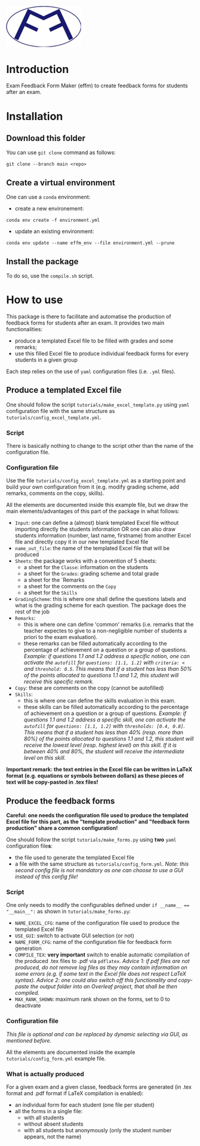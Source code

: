 <img src="./effm_logo.jpg" width="200" />

# Introduction

Exam Feedback Form Maker (effm) to create feedback forms for students after an exam.

# Installation

## Download this folder

You can use `git clone` command as follows:

```
git clone --branch main <repo>
```

## Create a virtual environment

One can use a `conda` environment:
- create a new environement:
```
conda env create -f environment.yml
```
- update an existing environment:
```
conda env update --name effm_env --file environment.yml --prune
```

## Install the package
To do so, use the `compile.sh` script.

# How to use

This package is there to facilitate and automatise the production of feedback forms for students after an exam. It provides two main functionalities:
- produce a templated Excel file to be filled with grades and some remarks;
- use this filled Excel file to produce individual feedback forms for every students in a given group

Each step relies on the use of `yaml` configuration files (i.e. `.yml` files).

## Produce a templated Excel file

One should follow the script `tutorials/make_excel_template.py` using `yaml` configuration file with the same structure as `tutorials/config_excel_template.yml`.

### Script

There is basically nothing to change to the script other than the name of the configuration file.

### Configuration file

Use the file `tutorials/config_excel_template.yml` as a starting point and build your own configuration from it (e.g. modify grading scheme, add remarks, comments on the copy, skills).

All the elements are documented inside this example file, but we draw the main elements/advantages of this part of the package in what follows:
- `Input`: one can define a (almost) blank templated Excel file without importing directly the students information OR one can also draw students information (number, last name, firstname) from another Excel file and directly copy it in our new templated Excel file
- `name_out_file`: the name of the templated Excel file that will be produced
- `Sheets`: the package works with a convention of 5 sheets:
    - a sheet for the `Classe`: information on the students
    - a sheet for the `Grades`: grading scheme and total grade
    - a sheet for the `Remarks
    - a sheet for the comments on the `Copy`
    - a sheet for the `Skills`
- `GradingScheme`: this is where one shall define the questions labels and what is the grading scheme for each question. The package does the rest of the job
- `Remarks`:
    - this is where one can define 'common' remarks (i.e. remarks that the teacher expectes to give to a non-negligible number of students a priori to the exam evaluation).
    - these remarks can be filled automatically according to the percentage of achievement on a question or a group of questions.
    *Example: if questions 1.1 and 1.2 address a specific notion, one can activate the `autofill` for `questions: [1.1, 1.2]` with `criteria: <` and `threshold: 0.5`. This means that if a student has less than 50% of the points allocated to questions 1.1 and 1.2, this student will receive this specific remark.*
- `Copy`: these are comments on the copy (cannot be autofilled)
- `Skills`:
    - this is where one can define the skills evaluation in this exam.
    - these skills can be filled automatically according to the percentage of achievement on a question or a group of questions.
    *Example: if questions 1.1 and 1.2 address a specific skill, one can activate the `autofill` for `questions: [1.1, 1.2]` with `thresholds: [0.4, 0.8]`. This means that if a student has less than 40% (resp. more than 80%) of the points allocated to questions 1.1 and 1.2, this student will receive the lowest level (resp. highest level) on this skill. If it is between 40% and 80%, the student will receive the intermediate level on this skill.*

**Important remark: the text entries in the Excel file can be written in LaTeX format (e.g. equations or symbols between dollars) as these pieces of text will be copy-pasted in .tex files!**

## Produce the feedback forms

**Careful: one needs the configuration file used to produce the templated Excel file for this part, as the "template production" and "feedback form production" share a common configuration!**

One should follow the script `tutorials/make_forms.py` using **two** `yaml` configuration file**s**:
- the file used to generate the templated Excel file
- a file with the same structure as `tutorials/config_form.yml`. *Note: this second config file is not mandatory as one can choose to use a GUI instead of this config file!*

### Script

One only needs to modify the configurables defined under `if __name__ == "__main__":` as shown in `tutorials/make_forms.py`:
- `NAME_EXCEL_CFG`: name of the configuration file used to produce the templated Excel file
- `USE_GUI`: switch to activate GUI selection (or not)
- `NAME_FORM_CFG`: name of the configuration file for feedback form generation
- `COMPILE_TEX`: **very important** switch to enable automatic compilation of the produced .tex files to .pdf via `pdflatex`.
*Advice 1: if pdf files are not produced, do not remove log files as they may contain information on some errors (e.g. if some text in the Excel file does not respect LaTeX syntax).*
*Advice 2: one could also switch off this functionality and copy-paste the output folder into an Overleaf project, that shall be then compiled.*
- `MAX_RANK_SHOWN`: maximum rank shown on the forms, set to 0 to deactivate

### Configuration file

*This file is optional and can be replaced by dynamic selecting via GUI, as mentioned before.*

All the elements are documented inside the example `tutorials/config_form.yml` example file.

### What is actually produced

For a given exam and a given classe, feedback forms are generated (in .tex format and .pdf format if LaTeX compilation is enabled):
- an individual form for each student (one file per student)
- all the forms in a single file:
    - with all students
    - without absent students
    - with all students but anonymously (only the student number appears, not the name)